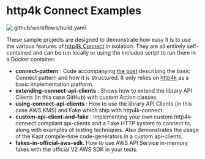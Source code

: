 # http4k Connect Examples

![.github/workflows/build.yaml](https://github.com/http4k/http4k-connect-examples/workflows/.github/workflows/build.yaml/badge.svg)

These sample projects are designed to demonstrate how easy it is to use the various features of [http4k Connect](https://github.com/http4k/http4k-connect) in isolation. They are all entirely self-contained and can be run locally or using the included script to run them in a Docker container.

- **connect-pattern** : Code accompanying [the post](https://dentondav.id/posts/2021/02/smash-your-adapter-monolith) describing the basic Connect pattern and how it is structured. It only relies on [http4k](https://http4k.org) as a basic implementation platform.
- **extending-connect-api-clients** : Shows how to extend the library API Clients (in this case GitHub) with custom Action classes.
- **using-connect-api-clients** : How to use the library API Clients (in this case AWS KMS) and Fake which ship with http4k-connect.
- **custom-api-client-and-fake** : Implementing your own custom http4k-connect compliant api-clients and a Fake HTTP system to connect to, along with examples of testing techniques. Also demonstrates the usage of the Kapt compile-time code-generators in a custom api-clients.
- **fakes-in-official-aws-sdk**: How to use AWS API Service in-memory fakes with the official V2 AWS SDK in your tests.
